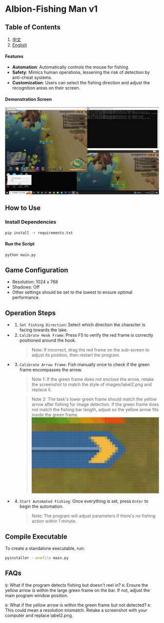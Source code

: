 # Albion-Fishing Man v1 

## Table of Contents
1. [中文](README.md)
2. [English](EN.md)

#### Features
- **Automation**: Automatically controls the mouse for fishing.
- **Safety**: Mimics human operations, lessening the risk of detection by anti-cheat systems.
- **Customization**: Users can select the fishing direction and adjust the recognition areas on their screen.

#### Demonstration Screen
![Demo Screen](./images/demo.png)

## How to Use

### Install Dependencies
```sh
pip install -r requirements.txt 
```
#### Run the Script
```sh
python main.py
```

## Game Configuration
- Resolution: 1024 x 768
- Shadows: Off
- Other settings should be set to the lowest to ensure optimal performance.

## Operation Steps
- 1. `Set Fishing Direction`: Select which direction the character is facing towards the lake.
- 2. `Calibrate Hook Frame`: Press F5 to verify the red frame is correctly positioned around the hook.
        > Note: If incorrect, drag the red frame on the sub-screen to adjust its position, then restart the program.
- 3. `Calibrate Arrow Frame`: Fish manually once to check if the green frame encompasses the arrow.
        > Note 1: If the green frame does not enclose the arrow, retake the screenshot to match the style of images/label2.png and replace it.

        > Note 2: The task's lower green frame should match the yellow arrow after fishing for image detection. If the green frame does not match the fishing bar length, adjust so the yellow arrow fits inside the green frame.
    ![image](./images/split_area.png)
- 4. `Start Automated Fishing`: Once everything is set, press `Enter` to begin the automation.
        > Note: The program will adjust parameters if there's no fishing action within 1 minute.

## Compile Executable
To create a standalone executable, run:
```sh
pyinstaller --onefile main.py
```


## FAQs
`Q`: What if the program detects fishing but doesn't reel in?
`A`: Ensure the yellow arrow is within the large green frame on the bar. If not, adjust the main program window position.

`Q`: What if the yellow arrow is within the green frame but not detected?
`A`: This could mean a resolution mismatch. Retake a screenshot with your computer and replace label2.png.